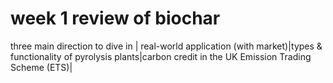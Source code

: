 # week 1 review of biochar

three main direction to dive in
| real-world application (with market)|types & functionality of pyrolysis plants|carbon credit in the UK Emission Trading Scheme (ETS)|

